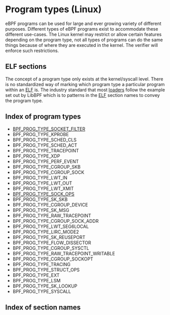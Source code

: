 # Program types (Linux)

eBPF programs can be used for large and ever growing variety of different purposes. Different types of eBPF programs exist to accommodate these different use-cases. The Linux kernel may restrict or allow certain features depending on the program type, not all types of programs can do the same things because of where they are executed in the kernel. The verifier will enforce such restrictions.

## ELF sections

The concept of a program type only exists at the kernel/syscall level. There is no standardized way of marking which program type a particular program within an [ELF](../../elf.md) is. The industry standard that most [loaders](../../loader.md) follow the example set out by LibBPF which is to patterns in the [ELF](../../elf.md) section names to convey the program type. 

## Index of program types

* [BPF_PROG_TYPE_SOCKET_FILTER](BPF_PROG_TYPE_SOCKET_FILTER.md)
* BPF_PROG_TYPE_KPROBE
* BPF_PROG_TYPE_SCHED_CLS
* BPF_PROG_TYPE_SCHED_ACT
* BPF_PROG_TYPE_TRACEPOINT
* BPF_PROG_TYPE_XDP
* BPF_PROG_TYPE_PERF_EVENT
* BPF_PROG_TYPE_CGROUP_SKB
* BPF_PROG_TYPE_CGROUP_SOCK
* BPF_PROG_TYPE_LWT_IN
* BPF_PROG_TYPE_LWT_OUT
* BPF_PROG_TYPE_LWT_XMIT
* [BPF_PROG_TYPE_SOCK_OPS](BPF_PROG_TYPE_SOCK_OPS.md)
* BPF_PROG_TYPE_SK_SKB
* BPF_PROG_TYPE_CGROUP_DEVICE
* BPF_PROG_TYPE_SK_MSG
* BPF_PROG_TYPE_RAW_TRACEPOINT
* BPF_PROG_TYPE_CGROUP_SOCK_ADDR
* BPF_PROG_TYPE_LWT_SEG6LOCAL
* BPF_PROG_TYPE_LIRC_MODE2
* BPF_PROG_TYPE_SK_REUSEPORT
* BPF_PROG_TYPE_FLOW_DISSECTOR
* BPF_PROG_TYPE_CGROUP_SYSCTL
* BPF_PROG_TYPE_RAW_TRACEPOINT_WRITABLE
* BPF_PROG_TYPE_CGROUP_SOCKOPT
* BPF_PROG_TYPE_TRACING
* BPF_PROG_TYPE_STRUCT_OPS
* BPF_PROG_TYPE_EXT
* BPF_PROG_TYPE_LSM
* BPF_PROG_TYPE_SK_LOOKUP
* BPF_PROG_TYPE_SYSCALL

## Index of section names

<!-- TODO -->

